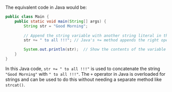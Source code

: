 The equivalent code in Java would be:

```java
public class Main {
    public static void main(String[] args) {
        String str = "Good Morning";
        
        // Append the string variable with another string literal in the most idiomatic way
        str += " to all !!!"; // Java's += method appends the right operand to the left operand

        System.out.println(str);  // Show the contents of the variable after the append operation
    }
}
```

In this Java code, `str += " to all !!!"` is used to concatenate the string `"Good Morning"` with `" to all !!!"`. The `+` operator in Java is overloaded for strings and can be used to do this without needing a separate method like `strcat()`.
